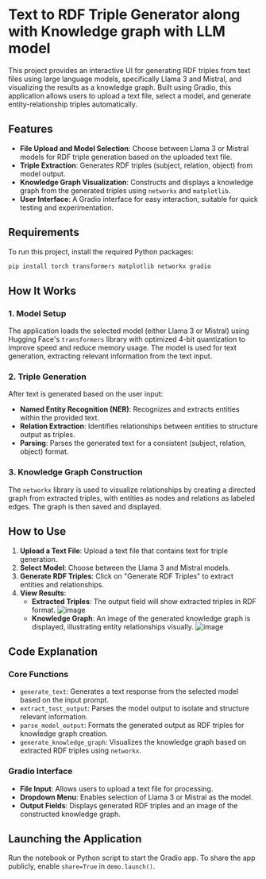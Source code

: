 # Text to RDF Triple Generator along with Knowledge graph with LLM model

This project provides an interactive UI for generating RDF triples from text files using large language models, specifically Llama 3 and Mistral, and visualizing the results as a knowledge graph. Built using Gradio, this application allows users to upload a text file, select a model, and generate entity-relationship triples automatically.

## Features

- **File Upload and Model Selection**: Choose between Llama 3 or Mistral models for RDF triple generation based on the uploaded text file.
- **Triple Extraction**: Generates RDF triples (subject, relation, object) from model output.
- **Knowledge Graph Visualization**: Constructs and displays a knowledge graph from the generated triples using `networkx` and `matplotlib`.
- **User Interface**: A Gradio interface for easy interaction, suitable for quick testing and experimentation.

## Requirements

To run this project, install the required Python packages:
```bash
pip install torch transformers matplotlib networkx gradio
```

## How It Works

### 1. Model Setup

The application loads the selected model (either Llama 3 or Mistral) using Hugging Face's `transformers` library with optimized 4-bit quantization to improve speed and reduce memory usage. The model is used for text generation, extracting relevant information from the text input.

### 2. Triple Generation

After text is generated based on the user input:
- **Named Entity Recognition (NER)**: Recognizes and extracts entities within the provided text.
- **Relation Extraction**: Identifies relationships between entities to structure output as triples.
- **Parsing**: Parses the generated text for a consistent (subject, relation, object) format.

### 3. Knowledge Graph Construction

The `networkx` library is used to visualize relationships by creating a directed graph from extracted triples, with entities as nodes and relations as labeled edges. The graph is then saved and displayed.

## How to Use

1. **Upload a Text File**: Upload a text file that contains text for triple generation.
2. **Select Model**: Choose between the Llama 3 and Mistral models.
3. **Generate RDF Triples**: Click on "Generate RDF Triples" to extract entities and relationships.
4. **View Results**:
   - **Extracted Triples**: The output field will show extracted triples in RDF format.
     ![image](https://github.com/user-attachments/assets/c2a14a57-f1a1-41fb-8c67-b4981ab561b1)
   - **Knowledge Graph**: An image of the generated knowledge graph is displayed, illustrating entity relationships visually.
     ![image](https://github.com/user-attachments/assets/72f6be47-c382-4793-9b9f-7c46bbc04cbc)


## Code Explanation

### Core Functions

- `generate_text`: Generates a text response from the selected model based on the input prompt.
- `extract_test_output`: Parses the model output to isolate and structure relevant information.
- `parse_model_output`: Formats the generated output as RDF triples for knowledge graph creation.
- `generate_knowledge_graph`: Visualizes the knowledge graph based on extracted RDF triples using `networkx`.

### Gradio Interface

- **File Input**: Allows users to upload a text file for processing.
- **Dropdown Menu**: Enables selection of Llama 3 or Mistral as the model.
- **Output Fields**: Displays generated RDF triples and an image of the constructed knowledge graph.

## Launching the Application

Run the notebook or Python script to start the Gradio app. To share the app publicly, enable `share=True` in `demo.launch()`.
